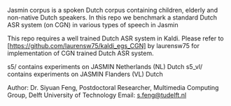 Jasmin corpus is a spoken Dutch corpus containing children, elderly and non-native Dutch speakers. In this repo we benchmark a standard Dutch ASR system (on CGN) in various types of speech in Jasmin

This repo requires a well trained Dutch ASR system in Kaldi. Please refer to [https://github.com/laurensw75/kaldi_egs_CGN] by laurensw75 for implementation of CGN trained Dutch ASR system.

s5/ contains experiments on JASMIN Netherlands (NL) Dutch 
s5_vl/ contains experiments on JASMIN Flanders (VL) Dutch

Author: Dr. Siyuan Feng,
Postdoctoral Researcher,
Multimedia Computing Group,
Delft University of Technology
Email: s.feng@tudelft.nl
